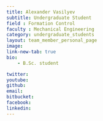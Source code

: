 ```yaml
---
title: Alexander Vasilyev
subtitle: Undergraduate Student
field : Formation Control
faculty : Mechanical Engineering
category: undergraduate_students
layout: team_member_personal_page
image: 
link-new-tab: true
bio:
    - B.Sc. student 

twitter: 
youtube: 
github: 
email: 
bitbucket: 
facebook: 
linkedin:  
---
```



